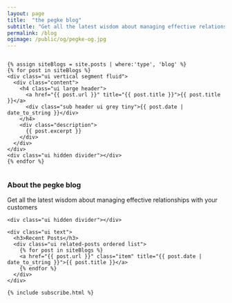 ```yaml
---
layout: page
title:  "the pegke blog"
subtitle: "Get all the latest wisdom about managing effective relationships with your customers"
permalink: /blog
ogimage: /public/og/pegke-og.jpg
---
```


<div class="ui grid stackable">
  <div class="eleven wide column">

    {% assign siteBlogs = site.posts | where:'type', 'blog' %}
    {% for post in siteBlogs %}
    <div class="ui vertical segment fluid">
      <div class="content">
        <h4 class="ui large header">
          <a href="{{ post.url }}" title="{{ post.title }}">{{ post.title }}</a>
          <div class="sub header ui grey tiny">{{ post.date | date_to_string }}</div>
        </h4>
        <div class="description">
          {{ post.excerpt }}
        </div>
      </div>
    </div>
    <div class="ui hidden divider"></div>
    {% endfor %}
  </div>
  <div class="five wide column segment">
    <div class="ui text">
      <h3>About the pegke blog</h3>
      <p>
        Get all the latest wisdom about managing effective relationships with your customers
      </p>
    </div>

    <div class="ui hidden divider"></div>

    <div class="ui text">
      <h3>Recent Posts</h3>
      <div class="ui related-posts ordered list">
        {% for post in siteBlogs %}
        <a href="{{ post.url }}" class="item" title="{{ post.date | date_to_string }}">{{ post.title }}</a>
        {% endfor %}
      </div>
    </div>

    {% include subscribe.html %}


  </div>
</div>
